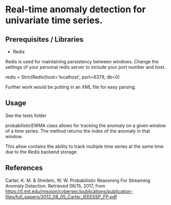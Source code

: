 # Real-time anomaly detection for univariate time series.

## Prerequisites / Libraries
* Redis

Redis is used for maintaining persistency between windows.
Change the settings of your personal redis server to include your port number and host.

redis = StrictRedis(host='localhost', port=6379, db=0)


Further work would be putting in an XML file for easy parsing.


## Usage
See the tests folder

probabilisticEWMA class allows for tracking the anomaly on a given window of a time series. The method returns the index of the anomaly in that window.

This allow contains the ability to track multiple time series at the same time due to the Redis backend storage.

        

## References

Carter, K. M.  & Streilein, W. W. Probabilistic Reasoning For Streaming Anomaly Detection. Retrieved 06/15, 2017, from https://ll.mit.edu/mission/cybersec/publications/publication-files/full_papers/2012_08_05_Carter_IEEESSP_FP.pdf

